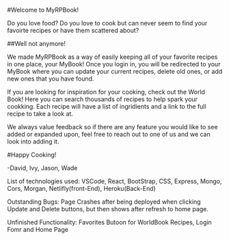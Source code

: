 #Welcome to MyRPBook!

Do you love food? Do you love to cook but can never seem to find your favoirte recipes or have them scattered about? 

##Well not anymore!

We made MyRPBook as a way of easily keeping all of your favorite recipes in one place, your MyBook!
Once you login in, you will be redirected to your MyBook where you can update your current recipes, delete old ones, or add new ones that you have found.

If you are looking for inspiration for your cooking, check out the World Book! Here you can search thousands of recipes to help spark your cookking. Each recipe will have a list of ingridients and a link to the full recipe to take a look at.

We always value feedback so if there are any feature you would like to see added or expanded upon, feel free to reach out to one of us and we can look into adding it.

#Happy Cooking!

-David, Ivy, Jason, Wade



List of technologies used: VSCode, React, BootStrap, CSS, Express, Mongo, Cors, Morgan, Netlifly(front-End), Heroku(Back-End)

Outstanding Bugs: Page Crashes after being deployed when clicking Update and Delete buttons, but then shows after refresh to home page.

Unfinished Functionality: Favorites Butoon for WorldBook Recipes, Login Fomr and Home Page

